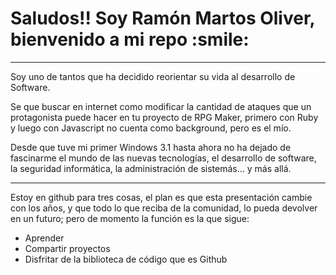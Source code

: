 <h1>Saludos!! Soy Ramón Martos Oliver, bienvenido a mi repo :smile:</h1> 

_____

Soy uno de tantos que ha decidido reorientar su vida al desarrollo de Software.

Se que buscar en internet como modificar la cantidad de ataques que un protagonista puede hacer en tu proyecto de RPG Maker, primero con Ruby y luego con Javascript no cuenta como background, pero es el mío.

Desde que tuve mi primer Windows 3.1 hasta ahora no ha dejado de fascinarme el mundo de las nuevas tecnologías, el desarrollo de software, la seguridad informática, la administración de sistemás... y más allá.

_______

Estoy en github para tres cosas, el plan es que esta presentación cambie con los años, y que todo lo que reciba de la comunidad, lo pueda devolver en un futuro; pero de momento la función es la que sigue:

<ul>
  <li>Aprender</li>
  <li> Compartir proyectos </li>
  <li>Disfritar de la biblioteca de código que es Github</li></li>
</ul>

